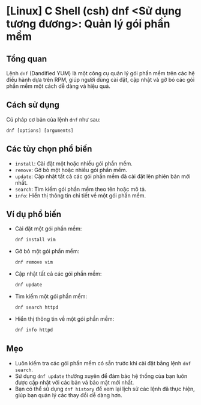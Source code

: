 # [Linux] C Shell (csh) dnf <Sử dụng tương đương>: Quản lý gói phần mềm

## Tổng quan
Lệnh `dnf` (Dandified YUM) là một công cụ quản lý gói phần mềm trên các hệ điều hành dựa trên RPM, giúp người dùng cài đặt, cập nhật và gỡ bỏ các gói phần mềm một cách dễ dàng và hiệu quả.

## Cách sử dụng
Cú pháp cơ bản của lệnh `dnf` như sau:
```
dnf [options] [arguments]
```

## Các tùy chọn phổ biến
- `install`: Cài đặt một hoặc nhiều gói phần mềm.
- `remove`: Gỡ bỏ một hoặc nhiều gói phần mềm.
- `update`: Cập nhật tất cả các gói phần mềm đã cài đặt lên phiên bản mới nhất.
- `search`: Tìm kiếm gói phần mềm theo tên hoặc mô tả.
- `info`: Hiển thị thông tin chi tiết về một gói phần mềm.

## Ví dụ phổ biến
- Cài đặt một gói phần mềm:
  ```bash
  dnf install vim
  ```

- Gỡ bỏ một gói phần mềm:
  ```bash
  dnf remove vim
  ```

- Cập nhật tất cả các gói phần mềm:
  ```bash
  dnf update
  ```

- Tìm kiếm một gói phần mềm:
  ```bash
  dnf search httpd
  ```

- Hiển thị thông tin về một gói phần mềm:
  ```bash
  dnf info httpd
  ```

## Mẹo
- Luôn kiểm tra các gói phần mềm có sẵn trước khi cài đặt bằng lệnh `dnf search`.
- Sử dụng `dnf update` thường xuyên để đảm bảo hệ thống của bạn luôn được cập nhật với các bản vá bảo mật mới nhất.
- Bạn có thể sử dụng `dnf history` để xem lại lịch sử các lệnh đã thực hiện, giúp bạn quản lý các thay đổi dễ dàng hơn.